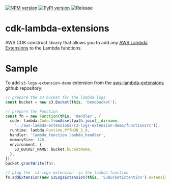 [![NPM version](https://badge.fury.io/js/cdk-lambda-extensions.svg)](https://badge.fury.io/js/cdk-lambda-extensions)
[![PyPI version](https://badge.fury.io/py/cdk-lambda-extensions.svg)](https://badge.fury.io/py/cdk-spot-one)
![Release](https://github.com/pahud/cdk-lambda-extensions/workflows/Release/badge.svg)

# cdk-lambda-extensions

AWS CDK construct library that allows you to add any [AWS Lambda Extensions](https://docs.aws.amazon.com/lambda/latest/dg/using-extensions.html) to the Lambda functions.

# Sample

To add `s3-logs-extension-demo` extension from the [aws-lambda-extensions](https://github.com/aws-samples/aws-lambda-extensions) github repository:

```ts
// prepare the s3 bucket for the lambda logs
const bucket = new s3.Bucket(this, 'DemoBucket');

// prepare the Function
const fn = new Function(this, 'Handler', {
  code: lambda.Code.fromAsset(path.join(__dirname,
    '../aws-lambda-extensions/s3-logs-extension-demo/functionsrc')),
  runtime: lambda.Runtime.PYTHON_3_8,
  handler: 'lambda_function.lambda_handler',
  memorySize: 128,
  environment: {
    S3_BUCKET_NAME: bucket.bucketName,
  },
});
bucket.grantWrite(fn);

// plug the `s3-logs-extension` in the lambda function
fn.addExtension(new S3LogsExtension(this, 'S3BucketExtention').extension);
```
